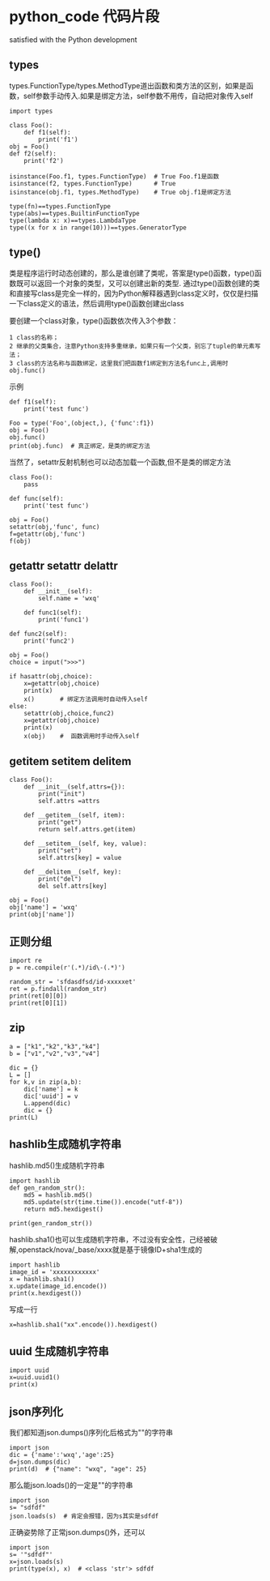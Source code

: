 # python_code 代码片段


satisfied with the Python development

## types

types.FunctionType/types.MethodType道出函数和类方法的区别，如果是函数，self参数手动传入.如果是绑定方法，self参数不用传，自动把对象传入self
```
import types

class Foo():
    def f1(self):
        print('f1')
obj = Foo()
def f2(self):
    print('f2')

isinstance(Foo.f1, types.FunctionType)  # True Foo.f1是函数
isinstance(f2, types.FunctionType)      # True
isinstance(obj.f1, types.MethodType)    # True obj.f1是绑定方法
```


```
type(fn)==types.FunctionType
type(abs)==types.BuiltinFunctionType
type(lambda x: x)==types.LambdaType 
type((x for x in range(10)))==types.GeneratorType
```


## type()

类是程序运行时动态创建的，那么是谁创建了类呢，答案是type()函数，type()函数既可以返回一个对象的类型，又可以创建出新的类型.
通过type()函数创建的类和直接写class是完全一样的，因为Python解释器遇到class定义时，仅仅是扫描一下class定义的语法，然后调用type()函数创建出class

要创建一个class对象，type()函数依次传入3个参数：
```
1 class的名称；
2 继承的父类集合，注意Python支持多重继承，如果只有一个父类，别忘了tuple的单元素写法；
3 class的方法名称与函数绑定，这里我们把函数f1绑定到方法名func上,调用时obj.func()
```

示例
```
def f1(self):
    print('test func')

Foo = type('Foo',(object,), {'func':f1})
obj = Foo()
obj.func()
print(obj.func)  # 真正绑定，是类的绑定方法
```


当然了，setattr反射机制也可以动态加载一个函数,但不是类的绑定方法
```
class Foo():
    pass

def func(self):
    print('test func')

obj = Foo()
setattr(obj,'func', func)
f=getattr(obj,'func')
f(obj)
```


## getattr setattr delattr
```
class Foo():
    def __init__(self):
        self.name = 'wxq'

    def func1(self):
        print('func1')

def func2(self):
    print('func2')

obj = Foo()
choice = input(">>>")

if hasattr(obj,choice):
    x=getattr(obj,choice)
    print(x)
    x()       # 绑定方法调用时自动传入self
else:
    setattr(obj,choice,func2)
    x=getattr(obj,choice)
    print(x)
    x(obj)    #  函数调用时手动传入self
```

## getitem setitem delitem
```
class Foo():
    def __init__(self,attrs={}):
        print("init")
        self.attrs =attrs

    def __getitem__(self, item):
        print("get")
        return self.attrs.get(item)

    def __setitem__(self, key, value):
        print("set")
        self.attrs[key] = value

    def __delitem__(self, key):
        print("del")
        del self.attrs[key]

obj = Foo()
obj['name'] = 'wxq'
print(obj['name'])
```

## 正则分组
```
import re
p = re.compile(r'(.*)/id\-(.*)')

random_str = 'sfdasdfsd/id-xxxxxet'
ret = p.findall(random_str)
print(ret[0][0])
print(ret[0][1])
```

## zip

```
a = ["k1","k2","k3","k4"]
b = ["v1","v2","v3","v4"]

dic = {}
L = []
for k,v in zip(a,b):
    dic['name'] = k
    dic['uuid'] = v
    L.append(dic)
    dic = {}
print(L)    
```

## hashlib生成随机字符串
hashlib.md5()生成随机字符串
```
import hashlib
def gen_random_str():
    md5 = hashlib.md5()
    md5.update(str(time.time()).encode("utf-8"))
    return md5.hexdigest()

print(gen_random_str())
```

hashlib.sha1()也可以生成随机字符串，不过没有安全性，己经被破解,openstack/nova/_base/xxxx就是基于镜像ID+sha1生成的
```
import hashlib
image_id = 'xxxxxxxxxxxx'
x = hashlib.sha1()
x.update(image_id.encode())
print(x.hexdigest())
```

写成一行
```
x=hashlib.sha1("xx".encode()).hexdigest()
```

## uuid 生成随机字符串
```
import uuid
x=uuid.uuid1()
print(x)
```

## json序列化

我们都知道json.dumps()序列化后格式为""的字符串
```
import json
dic = {'name':'wxq','age':25}
d=json.dumps(dic)
print(d)  # {"name": "wxq", "age": 25}
```

那么能json.loads()的一定是""的字符串
```
import json
s= "sdfdf"
json.loads(s)  # 肯定会报错，因为s其实是sdfdf
```

正确姿势除了正常json.dumps()外，还可以
```
import json
s= '"sdfdf"'
x=json.loads(s)
print(type(x), x)  # <class 'str'> sdfdf
```









